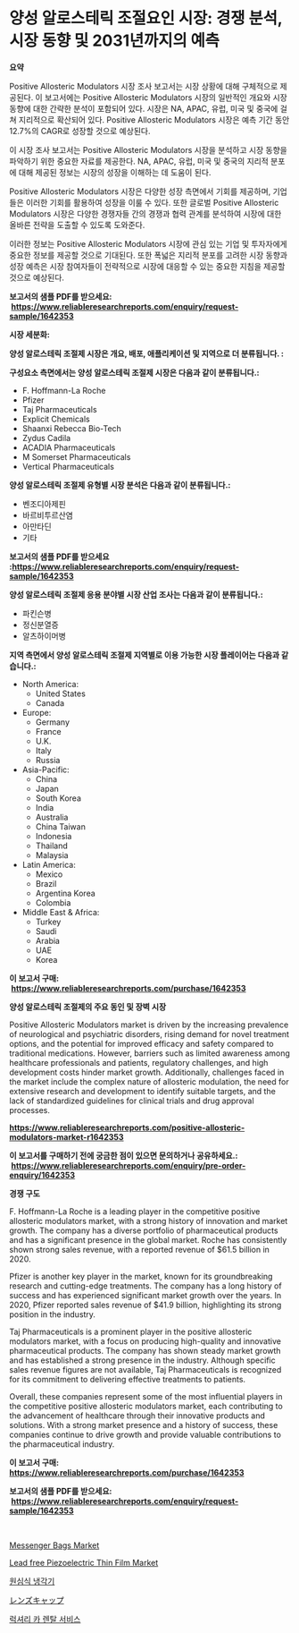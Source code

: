<p><h1>양성 알로스테릭 조절요인 시장: 경쟁 분석, 시장 동향 및 2031년까지의 예측</h1></p><p><strong>요약</strong></p>
<p><p>Positive Allosteric Modulators 시장 조사 보고서는 시장 상황에 대해 구체적으로 제공된다. 이 보고서에는 Positive Allosteric Modulators 시장의 일반적인 개요와 시장 동향에 대한 간략한 분석이 포함되어 있다. 시장은 NA, APAC, 유럽, 미국 및 중국에 걸쳐 지리적으로 확산되어 있다. Positive Allosteric Modulators 시장은 예측 기간 동안 12.7%의 CAGR로 성장할 것으로 예상된다.</p><p>이 시장 조사 보고서는 Positive Allosteric Modulators 시장을 분석하고 시장 동향을 파악하기 위한 중요한 자료를 제공한다. NA, APAC, 유럽, 미국 및 중국의 지리적 분포에 대해 제공된 정보는 시장의 성장을 이해하는 데 도움이 된다.</p><p>Positive Allosteric Modulators 시장은 다양한 성장 측면에서 기회를 제공하며, 기업들은 이러한 기회를 활용하여 성장을 이룰 수 있다. 또한 글로벌 Positive Allosteric Modulators 시장은 다양한 경쟁자들 간의 경쟁과 협력 관계를 분석하여 시장에 대한 올바른 전략을 도출할 수 있도록 도와준다.</p><p>이러한 정보는 Positive Allosteric Modulators 시장에 관심 있는 기업 및 투자자에게 중요한 정보를 제공할 것으로 기대된다. 또한 폭넓은 지리적 분포를 고려한 시장 동향과 성장 예측은 시장 참여자들이 전략적으로 시장에 대응할 수 있는 중요한 지침을 제공할 것으로 예상된다.</p></p>
<p><strong>보고서의 샘플 PDF를 받으세요: &nbsp;<a href="https://www.reliableresearchreports.com/enquiry/request-sample/1642353">https://www.reliableresearchreports.com/enquiry/request-sample/1642353</a></strong></p>
<p><strong>시장 세분화:</strong></p>
<p><strong> 양성 알로스테릭 조절제 시장은 개요, 배포, 애플리케이션 및 지역으로 더 분류됩니다. :</strong></p>
<p><strong>구성요소 측면에서는 양성 알로스테릭 조절제 시장은 다음과 같이 분류됩니다.:</strong></p>
<p><ul><li>F. Hoffmann-La Roche</li><li>Pfizer</li><li>Taj Pharmaceuticals</li><li>Explicit Chemicals</li><li>Shaanxi Rebecca Bio-Tech</li><li>Zydus Cadila</li><li>ACADIA Pharmaceuticals</li><li>M Somerset Pharmaceuticals</li><li>Vertical Pharmaceuticals</li></ul></p>
<p><strong> 양성 알로스테릭 조절제 유형별 시장 분석은 다음과 같이 분류됩니다.:</strong></p>
<p><ul><li>벤조디아제핀</li><li>바르비투르산염</li><li>아만타딘</li><li>기타</li></ul></p>
<p><strong>보고서의 샘플 PDF를 받으세요 :<a href="https://www.reliableresearchreports.com/enquiry/request-sample/1642353">https://www.reliableresearchreports.com/enquiry/request-sample/1642353</a></strong></p>
<p><strong> 양성 알로스테릭 조절제 응용 분야별 시장 산업 조사는 다음과 같이 분류됩니다.:</strong></p>
<p><ul><li>파킨슨병</li><li>정신분열증</li><li>알츠하이머병</li></ul></p>
<p><strong>지역 측면에서 양성 알로스테릭 조절제 지역별로 이용 가능한 시장 플레이어는 다음과 같습니다.:</strong></p>
<p><ul>
    <li>
        North America:
        <ul>
            <li>United States</li>
            <li>Canada</li>
        </ul>
    </li>
    <li>
        Europe:
        <ul>
            <li>Germany</li>
            <li>France</li>
            <li>U.K.</li>
            <li>Italy</li>
            <li>Russia</li>
        </ul>
    </li>
    <li>
        Asia-Pacific:
        <ul>
            <li>China</li>
            <li>Japan</li>
            <li>South Korea</li>
            <li>India</li>
            <li>Australia</li>
            <li>China Taiwan</li>
            <li>Indonesia</li>
            <li>Thailand</li>
            <li>Malaysia</li>
        </ul>
    </li>
    <li>
        Latin America:
        <ul>
            <li>Mexico</li>
            <li>Brazil</li>
            <li>Argentina Korea</li>
            <li>Colombia</li>
        </ul>
    </li>
    <li>
        Middle East & Africa:
        <ul>
            <li>Turkey</li>
            <li>Saudi</li>
            <li>Arabia</li>
            <li>UAE</li>
            <li>Korea</li>
        </ul>
    </li>
    </ul></p>
<p><strong>이 보고서 구매: &nbsp;<a href="https://www.reliableresearchreports.com/purchase/1642353">https://www.reliableresearchreports.com/purchase/1642353</a></strong></p>
<p><strong>양성 알로스테릭 조절제의 주요 동인 및 장벽 시장</strong></p>
<p><p>Positive Allosteric Modulators market is driven by the increasing prevalence of neurological and psychiatric disorders, rising demand for novel treatment options, and the potential for improved efficacy and safety compared to traditional medications. However, barriers such as limited awareness among healthcare professionals and patients, regulatory challenges, and high development costs hinder market growth. Additionally, challenges faced in the market include the complex nature of allosteric modulation, the need for extensive research and development to identify suitable targets, and the lack of standardized guidelines for clinical trials and drug approval processes.</p></p>
<p><strong><a href="https://www.reliableresearchreports.com/positive-allosteric-modulators-market-r1642353">https://www.reliableresearchreports.com/positive-allosteric-modulators-market-r1642353</a></strong></p>
<p><strong>이 보고서를 구매하기 전에 궁금한 점이 있으면 문의하거나 공유하세요.: &nbsp;<a href="https://www.reliableresearchreports.com/enquiry/pre-order-enquiry/1642353">https://www.reliableresearchreports.com/enquiry/pre-order-enquiry/1642353</a></strong></p>
<p><strong>경쟁 구도</strong></p>
<p><p>F. Hoffmann-La Roche is a leading player in the competitive positive allosteric modulators market, with a strong history of innovation and market growth. The company has a diverse portfolio of pharmaceutical products and has a significant presence in the global market. Roche has consistently shown strong sales revenue, with a reported revenue of $61.5 billion in 2020.</p><p>Pfizer is another key player in the market, known for its groundbreaking research and cutting-edge treatments. The company has a long history of success and has experienced significant market growth over the years. In 2020, Pfizer reported sales revenue of $41.9 billion, highlighting its strong position in the industry.</p><p>Taj Pharmaceuticals is a prominent player in the positive allosteric modulators market, with a focus on producing high-quality and innovative pharmaceutical products. The company has shown steady market growth and has established a strong presence in the industry. Although specific sales revenue figures are not available, Taj Pharmaceuticals is recognized for its commitment to delivering effective treatments to patients.</p><p>Overall, these companies represent some of the most influential players in the competitive positive allosteric modulators market, each contributing to the advancement of healthcare through their innovative products and solutions. With a strong market presence and a history of success, these companies continue to drive growth and provide valuable contributions to the pharmaceutical industry.</p></p>
<p><strong>이 보고서 구매: &nbsp; <a href="https://www.reliableresearchreports.com/purchase/1642353">https://www.reliableresearchreports.com/purchase/1642353</a></strong></p>
<p><strong>보고서의 샘플 PDF를 받으세요: &nbsp;<a href="https://www.reliableresearchreports.com/enquiry/request-sample/1642353">https://www.reliableresearchreports.com/enquiry/request-sample/1642353</a></strong><strong></strong></p>
<p>&nbsp;</p>
<p><p><a href="https://issuu.com/reportprime-2/docs/messenger-bags-market-size-2030.pptx">Messenger Bags Market</a></p><p><a href="https://github.com/kosella/Market-Research-Report-List-3/blob/main/lead-free-piezoelectric-thin-film-market.md">Lead free Piezoelectric Thin Film Market</a></p><p><a href="https://github.com/chupp85/Market-Research-Report-List-1/blob/main/256425069912.md">원심식 냉각기</a></p><p><a href="https://github.com/Fatimaklein1/Market-Research-Report-List-1/blob/main/324573873412.md">レンズキャップ</a></p><p><a href="https://github.com/JackieFauhey9089475/Market-Research-Report-List-1/blob/main/489626969911.md">럭셔리 카 렌탈 서비스</a></p></p>